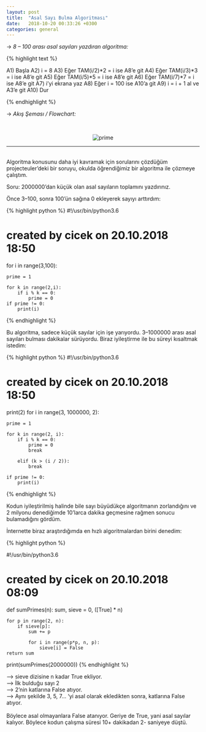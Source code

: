 ```yaml
---
layout: post
title:  "Asal Sayı Bulma Algoritması"
date:   2018-10-20 00:33:26 +0300
categories: general
---
```


-> *8 – 100 arası asal sayıları yazdıran algoritma:*

{% highlight text %}

A1) Başla
A2) i = 8
A3) Eğer TAM(i/2)*2 = i ise A8’e git
A4) Eğer TAM(i/3)*3 = i ise A8’e git
A5) Eğer TAM(i/5)*5 = i ise A8’e git
A6) Eğer TAM(i/7)*7 = i ise A8’e git
A7) i’yi ekrana yaz
A8) Eğer i = 100 ise A10’a git
A9) i = i + 1 al ve A3’e git
A10) Dur

{% endhighlight %}

-> *Akış Şeması / Flowchart:*

<br>
<p align="center">
  <img src="https://bayramcicek.com.tr/folder/prime.png" alt="prime"/>
</p>

---

<br>
Algoritma konusunu daha iyi kavramak için sorularını çözdüğüm projecteuler’deki bir
soruyu, okulda öğrendiğimiz bir algoritma ile çözmeye çalıştım.

Soru: 2000000’dan küçük olan asal sayıların toplamını yazdırınız.

Önce 3–100, sonra 100’ün sağına 0 ekleyerek sayıyı arttırdım:

{% highlight python %}
#!/usr/bin/python3.6
# created by cicek on 20.10.2018 18:50

for i in range(3,100):

	prime = 1

	for k in range(2,i):
		if i % k == 0:
			prime = 0
	if prime != 0:
		print(i)
{% endhighlight %}

Bu algoritma, sadece küçük sayılar için işe yarıyordu. 3–1000000 arası asal sayıları bulması
dakikalar sürüyordu. Biraz iyileştirme ile bu süreyi kısaltmak istedim:

{% highlight python %}
#!/usr/bin/python3.6
# created by cicek on 20.10.2018 18:50

print(2)
for i in range(3, 1000000, 2):

	prime = 1

	for k in range(2, i):
		if i % k == 0:
			prime = 0
			break

		elif (k > (i / 2)):
			break

	if prime != 0:
		print(i)

{% endhighlight %}

Kodun iyileştirilmiş halinde bile sayı büyüdükçe algoritmanın zorlandığını ve 2 milyonu
denediğimde 10’larca dakika geçmesine rağmen sonucu bulamadığını gördüm.

İnternette biraz araştırdığımda en hızlı algoritmalardan birini denedim:

{% highlight python %}

#!/usr/bin/python3.6
# created by cicek on 20.10.2018 08:09

def sumPrimes(n):
	sum, sieve = 0, ([True] * n)

	for p in range(2, n):
		if sieve[p]:
			sum += p

			for i in range(p*p, n, p):
				sieve[i] = False
	return sum

print(sumPrimes(2000000))
{% endhighlight %}

–> sieve dizisine n kadar True ekliyor.<br>
–> İlk bulduğu sayı 2<br>
–> 2’nin katlarına False atıyor.<br>
–> Aynı şekilde 3, 5, 7... ‘yi asal olarak ekledikten sonra, katlarına False atıyor.<br><br>
Böylece asal olmayanlara False atanıyor. Geriye de True, yani asal sayılar kalıyor.
Böylece kodun çalışma süresi 10+ dakikadan 2- saniyeye düştü.
